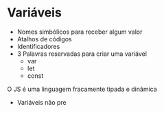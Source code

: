 # Variáveis

* Nomes simbólicos para receber algum valor
* Atalhos de códigos
* Identificadores
* 3 Palavras reservadas para criar uma variável
    * var
    * let 
    * const


O JS é uma linguagem fracamente tipada e dinâmica
- Variáveis não pre